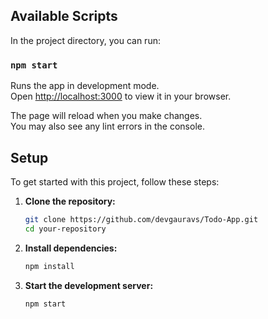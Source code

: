 ## Available Scripts

In the project directory, you can run:

### `npm start`

Runs the app in development mode.\
Open [http://localhost:3000](http://localhost:3000) to view it in your browser.

The page will reload when you make changes.\
You may also see any lint errors in the console.

## Setup

To get started with this project, follow these steps:

1. **Clone the repository:**

   ```sh
   git clone https://github.com/devgauravs/Todo-App.git
   cd your-repository
   ```

2. **Install dependencies:**

   ```sh
   npm install
   ```

3. **Start the development server:**

   ```sh
   npm start
   ```
